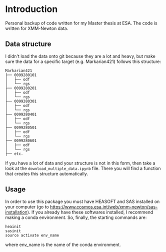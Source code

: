 # Introduction
Personal backup of code written for my Master thesis at ESA. The code is written for XMM-Newton data.

## Data structure 
I didn't load the data onto git because they are a lot and heavy, but make sure the data for a specific target (e.g. Markarian421) follows
this structure:
```
Markarian421
├── 0099280101
│   ├── odf
│   └── rgs
├── 0099280201
│   ├── odf
│   └── rgs
├── 0099280301
│   ├── odf
│   └── rgs
├── 0099280401
│   ├── odf
│   └── rgs
├── 0099280501
│   ├── odf
│   └── rgs
├── 0099280601
│   ├── odf
│   └── rgs
├── etc.
```
If you have a lot of data and your structure is not in this form, then take a look at the `download_multiple_data.ipynb` file. 
There you will find a function that creates this structure automatically. 

## Usage
In order to use this package you must have HEASOFT and SAS installed on your computer (go to https://www.cosmos.esa.int/web/xmm-newton/sas-installation).
If you already have these softwares installed, I recommend making a conda environment. So, finally, the starting commands are:
```
heainit
sasinit
source activate env_name
```
where env_name is the name of the conda environment.
